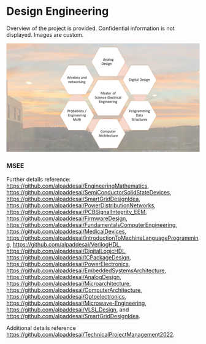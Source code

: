 # Design Engineering

Overview of the project is provided. Confidential information is not displayed. Images are custom.

![image](MSEE.jpg)

### MSEE
Further details reference: https://github.com/alpaddesai/EngineeringMathematics,  https://github.com/alpaddesai/SemiConductorSolidStateDevices,  https://github.com/alpaddesai/SmartGridDesignIdea, https://github.com/alpaddesai/PowerDistributionNetworks,  https://github.com/alpaddesai/PCBSignalIntegrity_EEM,   https://github.com/alpaddesai/FirmwareDesign, https://github.com/alpaddesai/FundamentalsComputerEngineering, https://github.com/alpaddesai/MedicalDevices, https://github.com/alpaddesai/IntroductionToMachineLanguageProgramming, https://github.com/alpaddesai/VerilogHDL,  https://github.com/alpaddesai/DigitalLogicHDL, https://github.com/alpaddesai/ICPackageDesign, https://github.com/alpaddesai/PowerElectronics, https://github.com/alpaddesai/EmbeddedSystemsArchitecture, https://github.com/alpaddesai/AnalogDesign, https://github.com/alpaddesai/Microarchitecture,  https://github.com/alpaddesai/ComputerArchitecture,    https://github.com/alpaddesai/Optoelectronics, https://github.com/alpaddesai/Microwave-Engineering, https://github.com/alpaddesai/VLSI_Design, and https://github.com/alpaddesai/SmartGridDesignIdea.

Additional details reference https://github.com/alpaddesai/TechnicalProjectManagement2022.

